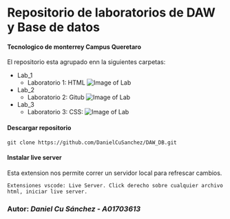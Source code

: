 # Repositorio de laboratorios de DAW y Base de datos

#### Tecnologico de monterrey Campus Queretaro

El repositorio esta agrupado enn la siguientes carpetas:

- Lab_1
  - Laboratorio 1: HTML
    ![Image of Lab](https://github.com/DanielCuSanchez/DAW_DB/Screenshots/Lab1.jpg)
- Lab_2
  - Laboratorio 2: Gitub
    ![Image of Lab](https://github.com/DanielCuSanchez/DAW_DB/Screenshots/Lab2.jpg)
- Lab_3
  - Laboratorio 3: CSS:
    ![Image of Lab](https://github.com/DanielCuSanchez/DAW_DB/Screenshots/Lab3.jpg)

#### Descargar repositorio

```
git clone https://github.com/DanielCuSanchez/DAW_DB.git
```

#### Instalar live server

Esta extension nos permite correr un servidor local para refrescar cambios.

```
Extensiones vscode: Live Server. Click derecho sobre cualquier archivo html, iniciar live server.
```

### **Autor:** _Daniel Cu Sánchez - A01703613_
